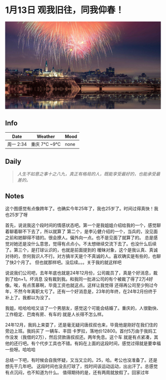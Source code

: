# 1月13日 观我旧往，同我仰春！

![13.jpg](log_img/13.jpg)
## Info

| Date    | Weather     | Mood |
|---------|-------------|------|
| 周一 2:34 | 重庆 7°C ~9°C | none |

## Daily

> *人生不如意之事十之八九，真正有格局的人，既能享受最好的，也能承受最差的。*


## Notes
<p>这个图感觉有点像跨年了。也确实今年25年了，我也25岁了。时间过得真快！我也25岁了呀</p>

<p>
首先，说说我这个段时间的情感状态吧。第一个是我姐姐介绍给我的一个，感觉聊着聊着聊不下去了，所以就算了
第二个，是李沁健介绍的一个，当兵的，没见面之前和她聊得不错的。很会撩人。偏外向一点。也不是见面了就算了的。
总是感觉对她还是没什么意思，觉得有点点小。不太想继续交流下去了。也没什么后续了。第三个，是打球认识的，也就是前面提到的
暧昧对象，这个是我认真、真诚对待的，奈何我识人不行。对方搞半天是个不真诚的人。喜欢确实是有些的，也聊了快2个月了。
但也就那样吧。没后续。。。关于我的就这样吧
</p>

<p> 说说我们公司吧，去年年底也就是24年12月份，公司裁员了，真是个好消息，裁到了给n+1。坏消息
没有裁到我。和我同一批进公司的有个被裁了得了2万4好像。唉，有点羡慕啊，毕竟工资也就这点。这样让我觉得
还得再公司至少狗过今年，不然今年离职太亏了。还有一个好消息是，23年的年终，在24年2月份终于补上了。我都以为没了。
</p>

<p>
我姐，哈哈哈哈又谈了一个男朋友，感觉这个可能会结婚了。重庆的，人很勤快、工作稳定、巴南有房、有车的
就是人长得不怎么样。
</p>

<p>
24年12月，我妈上来耍了，还是毫无疑问唐叔叔也来，毕竟他是刚好在我们住的旁边上班。我妈买了
一辆车、丰田 卡罗拉，落地价12800。首付5万由于我妈工作没发（我借的2万），然后贷款唐叔叔还。两年免息。这个车
就是有点紧凑，其他的还行吧。有个代步工具也不错。有妈在上面的这段时间，感觉过得就是要幸福一些呀。哈哈哈
</p>

<p>
总结一下吧，有时候会自我怀疑，又当又立的。25，哈。考公也没准备了。还是想先干几年吧。
这段时间也没去打球了，找时间该运动运动，出出汗了。总感觉有点沉闷，也不知道为什么。
值得期待的是，还有两周就放假了。回家过年
</p>

